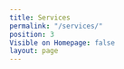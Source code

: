```yaml
---
title: Services
permalink: "/services/"
position: 3
Visible on Homepage: false
layout: page
---
```


